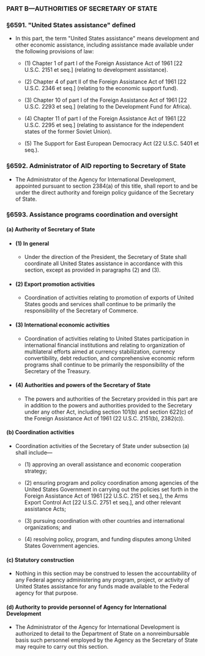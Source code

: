 ### PART B—AUTHORITIES OF SECRETARY OF STATE

### §6591. "United States assistance" defined
* In this part, the term "United States assistance" means development and other economic assistance, including assistance made available under the following provisions of law:

  * (1) Chapter 1 of part I of the Foreign Assistance Act of 1961 [22 U.S.C. 2151 et seq.] (relating to development assistance).

  * (2) Chapter 4 of part II of the Foreign Assistance Act of 1961 [22 U.S.C. 2346 et seq.] (relating to the economic support fund).

  * (3) Chapter 10 of part I of the Foreign Assistance Act of 1961 [22 U.S.C. 2293 et seq.] (relating to the Development Fund for Africa).

  * (4) Chapter 11 of part I of the Foreign Assistance Act of 1961 [22 U.S.C. 2295 et seq.] (relating to assistance for the independent states of the former Soviet Union).

  * (5) The Support for East European Democracy Act (22 U.S.C. 5401 et seq.).

### §6592. Administrator of AID reporting to Secretary of State
* The Administrator of the Agency for International Development, appointed pursuant to section 2384(a) of this title, shall report to and be under the direct authority and foreign policy guidance of the Secretary of State.

### §6593. Assistance programs coordination and oversight
#### (a) Authority of Secretary of State
* #### (1) In general
  * Under the direction of the President, the Secretary of State shall coordinate all United States assistance in accordance with this section, except as provided in paragraphs (2) and (3).

* #### (2) Export promotion activities
  * Coordination of activities relating to promotion of exports of United States goods and services shall continue to be primarily the responsibility of the Secretary of Commerce.

* #### (3) International economic activities
  * Coordination of activities relating to United States participation in international financial institutions and relating to organization of multilateral efforts aimed at currency stabilization, currency convertibility, debt reduction, and comprehensive economic reform programs shall continue to be primarily the responsibility of the Secretary of the Treasury.

* #### (4) Authorities and powers of the Secretary of State
  * The powers and authorities of the Secretary provided in this part are in addition to the powers and authorities provided to the Secretary under any other Act, including section 101(b) and section 622(c) of the Foreign Assistance Act of 1961 (22 U.S.C. 2151(b), 2382(c)).

#### (b) Coordination activities
* Coordination activities of the Secretary of State under subsection (a) shall include—

  * (1) approving an overall assistance and economic cooperation strategy;

  * (2) ensuring program and policy coordination among agencies of the United States Government in carrying out the policies set forth in the Foreign Assistance Act of 1961 [22 U.S.C. 2151 et seq.], the Arms Export Control Act [22 U.S.C. 2751 et seq.], and other relevant assistance Acts;

  * (3) pursuing coordination with other countries and international organizations; and

  * (4) resolving policy, program, and funding disputes among United States Government agencies.

#### (c) Statutory construction
* Nothing in this section may be construed to lessen the accountability of any Federal agency administering any program, project, or activity of United States assistance for any funds made available to the Federal agency for that purpose.

#### (d) Authority to provide personnel of Agency for International Development
* The Administrator of the Agency for International Development is authorized to detail to the Department of State on a nonreimbursable basis such personnel employed by the Agency as the Secretary of State may require to carry out this section.